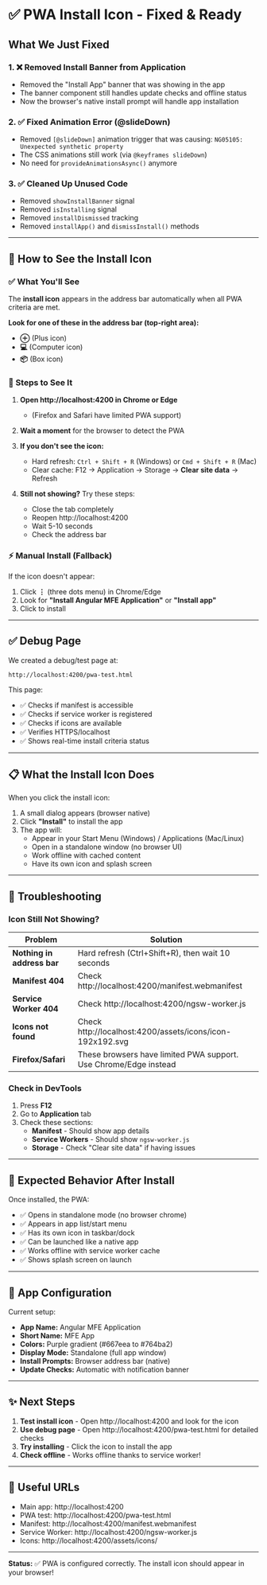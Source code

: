 # ✅ PWA Install Icon - Fixed & Ready

## What We Just Fixed

### 1. ❌ Removed Install Banner from Application
- Removed the "Install App" banner that was showing in the app
- The banner component still handles update checks and offline status
- Now the browser's native install prompt will handle app installation

### 2. ✅ Fixed Animation Error (@slideDown)
- Removed `[@slideDown]` animation trigger that was causing: `NG05105: Unexpected synthetic property`
- The CSS animations still work (via `@keyframes slideDown`)
- No need for `provideAnimationsAsync()` anymore

### 3. ✅ Cleaned Up Unused Code
- Removed `showInstallBanner` signal
- Removed `isInstalling` signal  
- Removed `installDismissed` tracking
- Removed `installApp()` and `dismissInstall()` methods

---

## 🎯 How to See the Install Icon

### ✅ What You'll See

The **install icon** appears in the address bar automatically when all PWA criteria are met.

**Look for one of these in the address bar (top-right area):**
- **⊕** (Plus icon) 
- **💻** (Computer icon)
- **📦** (Box icon)

### 🔧 Steps to See It

1. **Open http://localhost:4200 in Chrome or Edge**
   - (Firefox and Safari have limited PWA support)

2. **Wait a moment** for the browser to detect the PWA

3. **If you don't see the icon:**
   - Hard refresh: `Ctrl + Shift + R` (Windows) or `Cmd + Shift + R` (Mac)
   - Clear cache: F12 → Application → Storage → **Clear site data** → Refresh

4. **Still not showing?** Try these steps:
   - Close the tab completely
   - Reopen http://localhost:4200
   - Wait 5-10 seconds
   - Check the address bar

### ⚡ Manual Install (Fallback)

If the icon doesn't appear:
1. Click **⋮** (three dots menu) in Chrome/Edge
2. Look for **"Install Angular MFE Application"** or **"Install app"**
3. Click to install

---

## ✅ Debug Page

We created a debug/test page at:
```
http://localhost:4200/pwa-test.html
```

This page:
- ✅ Checks if manifest is accessible
- ✅ Checks if service worker is registered
- ✅ Checks if icons are available
- ✅ Verifies HTTPS/localhost
- ✅ Shows real-time install criteria status

---

## 📋 What the Install Icon Does

When you click the install icon:
1. A small dialog appears (browser native)
2. Click **"Install"** to install the app
3. The app will:
   - Appear in your Start Menu (Windows) / Applications (Mac/Linux)
   - Open in a standalone window (no browser UI)
   - Work offline with cached content
   - Have its own icon and splash screen

---

## 🐛 Troubleshooting

### Icon Still Not Showing?

| Problem | Solution |
|---------|----------|
| **Nothing in address bar** | Hard refresh (Ctrl+Shift+R), then wait 10 seconds |
| **Manifest 404** | Check http://localhost:4200/manifest.webmanifest |
| **Service Worker 404** | Check http://localhost:4200/ngsw-worker.js |
| **Icons not found** | Check http://localhost:4200/assets/icons/icon-192x192.svg |
| **Firefox/Safari** | These browsers have limited PWA support. Use Chrome/Edge instead |

### Check in DevTools

1. Press **F12**
2. Go to **Application** tab
3. Check these sections:
   - **Manifest** - Should show app details
   - **Service Workers** - Should show `ngsw-worker.js` 
   - **Storage** - Check "Clear site data" if having issues

---

## 📱 Expected Behavior After Install

Once installed, the PWA:
- ✅ Opens in standalone mode (no browser chrome)
- ✅ Appears in app list/start menu
- ✅ Has its own icon in taskbar/dock
- ✅ Can be launched like a native app
- ✅ Works offline with service worker cache
- ✅ Shows splash screen on launch

---

## 🎨 App Configuration

Current setup:
- **App Name:** Angular MFE Application
- **Short Name:** MFE App
- **Colors:** Purple gradient (#667eea to #764ba2)
- **Display Mode:** Standalone (full app window)
- **Install Prompts:** Browser address bar (native)
- **Update Checks:** Automatic with notification banner

---

## ✨ Next Steps

1. **Test install icon** - Open http://localhost:4200 and look for the icon
2. **Use debug page** - Open http://localhost:4200/pwa-test.html for detailed checks
3. **Try installing** - Click the icon to install the app
4. **Check offline** - Works offline thanks to service worker!

---

## 🔗 Useful URLs

- Main app: http://localhost:4200
- PWA test: http://localhost:4200/pwa-test.html
- Manifest: http://localhost:4200/manifest.webmanifest
- Service Worker: http://localhost:4200/ngsw-worker.js
- Icons: http://localhost:4200/assets/icons/

---

**Status:** ✅ PWA is configured correctly. The install icon should appear in your browser!
